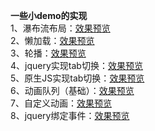 **一些小demo的实现** <br>
1、瀑布流布局：[效果预览](https://5iris5.github.io/Demo/waterfall.html) <br>
2、懒加载：[效果预览](https://5iris5.github.io/Demo/lazyLoad.html) <br>
3、轮播：[效果预览](https://5iris5.github.io/carousel/carousel1.html) <br>
4、jquery实现tab切换：[效果预览](https://5iris5.github.io/Demo/JQselector.html) <br>
5、原生JS实现tab切换：[效果预览](https://5iris5.github.io/Demo/JQselector2.html) <br>
6、动画队列（基础）：[效果预览](https://5iris5.github.io/Demo/JQanimateFixed.html) <br>
7、自定义动画：[效果预览](https://5iris5.github.io/Demo/JQcustomAnimation.html) <br>
8、jquery绑定事件：[效果预览](https://5iris5.github.io/Demo/JQevent.html)
